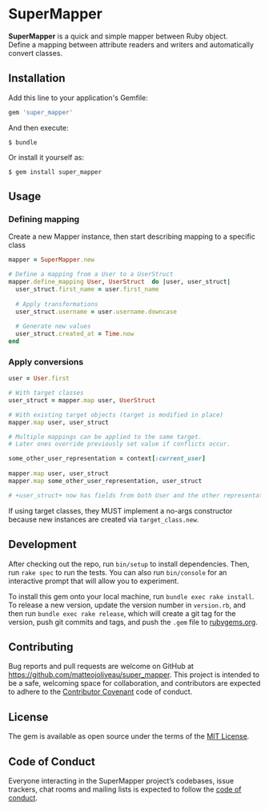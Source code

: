 # SuperMapper

**SuperMapper** is a quick and simple mapper between Ruby object.  
Define a mapping between attribute readers and writers and automatically convert classes.
    

## Installation

Add this line to your application's Gemfile:

```ruby
gem 'super_mapper'
```

And then execute:

    $ bundle

Or install it yourself as:

    $ gem install super_mapper

## Usage

### Defining mapping

Create a new Mapper instance, then start describing mapping to a specific class
```ruby
mapper = SuperMapper.new

# Define a mapping from a User to a UserStruct
mapper.define_mapping User, UserStruct  do |user, user_struct|
  user_struct.first_name = user.first_name
  
  # Apply transformations
  user_struct.username = user.username.downcase
  
  # Generate new values 
  user_struct.created_at = Time.now
end
```

### Apply conversions

```ruby
user = User.first

# With target classes
user_struct = mapper.map user, UserStruct

# With existing target objects (target is modified in place)
mapper.map user, user_struct

# Multiple mappings can be applied to the same target. 
# Later ones override previously set value if conflicts occur.

some_other_user_representation = context[:current_user]
 
mapper.map user, user_struct
mapper.map some_other_user_representation, user_struct

# +user_struct+ now has fields from both User and the other representation
```


If using target classes, they MUST implement a no-args constructor because new instances are created via `target_class.new`.

## Development

After checking out the repo, run `bin/setup` to install dependencies. Then, run `rake spec` to run the tests. You can also run `bin/console` for an interactive prompt that will allow you to experiment.

To install this gem onto your local machine, run `bundle exec rake install`. To release a new version, update the version number in `version.rb`, and then run `bundle exec rake release`, which will create a git tag for the version, push git commits and tags, and push the `.gem` file to [rubygems.org](https://rubygems.org).

## Contributing

Bug reports and pull requests are welcome on GitHub at https://github.com/matteojoliveau/super_mapper. This project is intended to be a safe, welcoming space for collaboration, and contributors are expected to adhere to the [Contributor Covenant](http://contributor-covenant.org) code of conduct.

## License

The gem is available as open source under the terms of the [MIT License](https://opensource.org/licenses/MIT).

## Code of Conduct

Everyone interacting in the SuperMapper project’s codebases, issue trackers, chat rooms and mailing lists is expected to follow the [code of conduct](https://github.com/[USERNAME]/super_mapper/blob/master/CODE_OF_CONDUCT.md).
